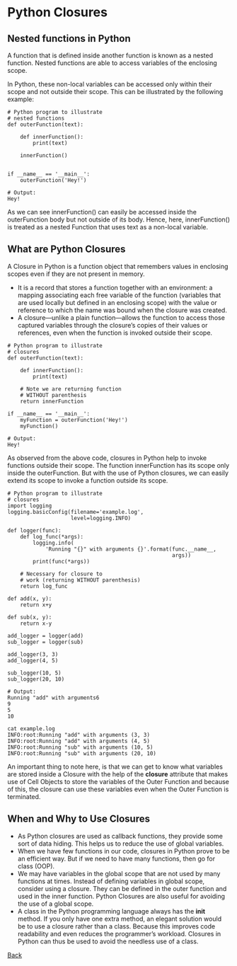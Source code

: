 # Python Closures
## Nested functions in Python
A function that is defined inside another function is known as a nested function. Nested functions are able to access variables of the enclosing scope. 

In Python, these non-local variables can be accessed only within their scope and not outside their scope. This can be illustrated by the following example: 

```
# Python program to illustrate
# nested functions
def outerFunction(text):

	def innerFunction():
		print(text)

	innerFunction()


if __name__ == '__main__':
	outerFunction('Hey!')

# Output:
Hey!

```

As we can see innerFunction() can easily be accessed inside the outerFunction body but not outside of its body. Hence, here, innerFunction() is treated as a nested Function that uses text as a non-local variable.

## What are Python Closures
A Closure in Python is a function object that remembers values in enclosing scopes even if they are not present in memory. 

* It is a record that stores a function together with an environment: a mapping associating each free variable of the function (variables that are used locally but defined in an enclosing scope) with the value or reference to which the name was bound when the closure was created.
* A closure—unlike a plain function—allows the function to access those captured variables through the closure’s copies of their values or references, even when the function is invoked outside their scope.

```
# Python program to illustrate 
# closures 
def outerFunction(text): 

	def innerFunction(): 
		print(text) 

	# Note we are returning function
	# WITHOUT parenthesis
	return innerFunction 

if __name__ == '__main__': 
	myFunction = outerFunction('Hey!') 
	myFunction() 

# Output:
Hey!
```
As observed from the above code, closures in Python help to invoke functions outside their scope. The function innerFunction has its scope only inside the outerFunction. But with the use of Python closures, we can easily extend its scope to invoke a function outside its scope.

```
# Python program to illustrate 
# closures 
import logging 
logging.basicConfig(filename='example.log',
					level=logging.INFO) 

def logger(func): 
	def log_func(*args): 
		logging.info( 
			'Running "{}" with arguments {}'.format(func.__name__,
													args)) 
		print(func(*args)) 
		
	# Necessary for closure to
	# work (returning WITHOUT parenthesis) 
	return log_func			 

def add(x, y): 
	return x+y 

def sub(x, y): 
	return x-y 

add_logger = logger(add) 
sub_logger = logger(sub) 

add_logger(3, 3) 
add_logger(4, 5) 

sub_logger(10, 5) 
sub_logger(20, 10) 

# Output:
Running "add" with arguments6
9
5
10
```

```
cat example.log
INFO:root:Running "add" with arguments (3, 3)
INFO:root:Running "add" with arguments (4, 5)
INFO:root:Running "sub" with arguments (10, 5)
INFO:root:Running "sub" with arguments (20, 10)
```

An important thing to note here, is that we can get to know what variables are stored inside a Closure with the help of the __closure__ attribute that makes use of Cell Objects to store the variables of the Outer Function and because of this, the closure can use these variables even when the Outer Function is terminated.

## When and Why to Use Closures
* As Python closures are used as callback functions, they provide some sort of data hiding. This helps us to reduce the use of global variables.
* When we have few functions in our code, closures in Python prove to be an efficient way. But if we need to have many functions, then go for class (OOP).
* We may have variables in the global scope that are not used by many functions at times. Instead of defining variables in global scope, consider using a closure. They can be defined in the outer function and used in the inner function. Python Closures are also useful for avoiding the use of a global scope.
* A class in the Python programming language always has the __init__ method. If you only have one extra method, an elegant solution would be to use a closure rather than a class. Because this improves code readability and even reduces the programmer’s workload. Closures in Python can thus be used to avoid the needless use of a class.


[Back](./README.md)